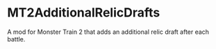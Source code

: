 # MT2AdditionalRelicDrafts
A mod for Monster Train 2 that adds an additional relic draft after each battle.
